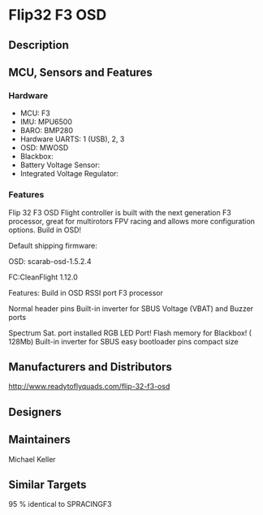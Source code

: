 # Flip32 F3 OSD



## Description



## MCU, Sensors and Features

### Hardware
  - MCU: F3
  - IMU: MPU6500
  - BARO: BMP280
  - Hardware UARTS: 1 (USB), 2, 3
  - OSD: MWOSD
  - Blackbox: 
  - Battery Voltage Sensor: 
  - Integrated Voltage Regulator: 


### Features

Flip 32 F3 OSD Flight controller is built with the next generation F3 processor, great for multirotors FPV racing and  allows more configuration options. Build in OSD! 

Default shipping firmware:  

OSD: scarab-osd-1.5.2.4

FC:CleanFlight 1.12.0

Features:
Build in OSD
RSSI port
F3 processor

Normal header pins
Built-in inverter for SBUS
Voltage (VBAT) and Buzzer ports

Spectrum Sat. port installed
RGB LED Port!
Flash memory for Blackbox! ( 128Mb)
Built-in inverter for SBUS
easy bootloader pins
compact size

## Manufacturers and Distributors

http://www.readytoflyquads.com/flip-32-f3-osd

## Designers


## Maintainers

Michael Keller


## Similar Targets

95 % identical to SPRACINGF3